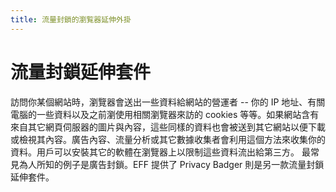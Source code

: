 ```yaml
---
title: 流量封鎖的瀏覧器延伸外掛
---
```

# 流量封鎖延伸套件

訪問你某個網站時，瀏覽器會送出一些資料給網站的營運者 --  你的 IP 地址、有關電腦的一些資料以及之前瀏使用相關瀏覽器來訪的 cookies 等等。如果網站含有來自其它網頁伺服器的圖片與內容，這些同樣的資料也會被送到其它網站以便下載或檢視其內容。廣告內容、流量分析或其它數據收集者會利用這個方法來收集你的資料。用戶可以安裝其它的軟體在瀏覽器上以限制這些資料流出給第三方。 最常見為人所知的例子是廣告封鎖。EFF 提供了 Privacy Badger 則是另一款流量封鎖延伸套件。